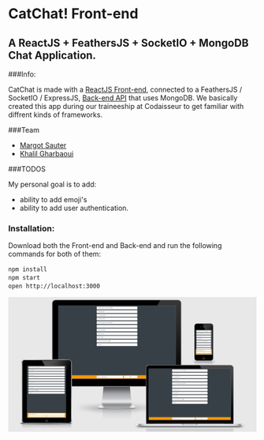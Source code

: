 # CatChat! Front-end

## A ReactJS + FeathersJS + SocketIO + MongoDB Chat Application. 

###Info:

CatChat is made with a [ReactJS Front-end](https://github.com/khalilgharbaoui/catchat-react-js-front-end), connected to a FeathersJS / SocketIO / ExpressJS, [Back-end API](https://github.com/khalilgharbaoui/catchat-feathers-js-mongodb-api-back-end) that uses MongoDB.
We basically created this app during our traineeship at Codaisseur to get familiar with diffrent kinds of frameworks.

###Team

  - [Margot Sauter](https://github.com/navase)
  - [Khalil Gharbaoui](https://github.com/khalilgharbaoui)


###TODOS

My personal goal is to add:

  - ability to add emoji's
  - ability to add user authentication.

### Installation:

Download both the Front-end and Back-end and run the following commands for both of them:

  ```bash
  npm install
  npm start
  open http://localhost:3000
  ```
![alt tag](https://raw.githubusercontent.com/khalilgharbaoui/catchat-react-js-front-end/master/catchat.png)

